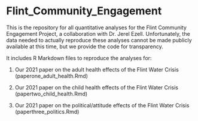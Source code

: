 # Flint_Community_Engagement
This is the repository for all quantitative analyses for the Flint Community Engagement Project, a collaboration with Dr. Jerel Ezell. Unfortunately, the data needed to actually reproduce these analyses cannot be made publicly available at this time, but we provide the code for transparency. 

It includes R Markdown files to reproduce the analyses for:

1. Our 2021 paper on the adult health effects of the Flint Water Crisis (paperone_adult_health.Rmd)

2. Our 2021 paper on the child health effects of the Flint Water Crisis (papertwo_child_health.Rmd)

3. Our 2021 paper on the political/attitude effects of the Flint Water Crisis (paperthree_politics.Rmd)
